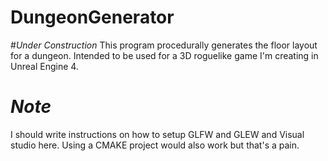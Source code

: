 # DungeonGenerator
#*Under Construction*
This program procedurally generates the floor layout for a dungeon. 
Intended to be used for a 3D roguelike game I'm creating in Unreal Engine 4.

# *Note*
I should write instructions on how to setup GLFW and GLEW and Visual studio here.
Using a CMAKE project would also work but that's a pain.
